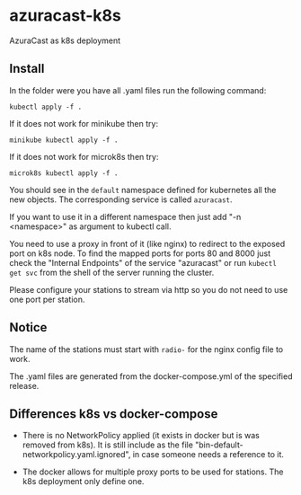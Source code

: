# azuracast-k8s

AzuraCast as k8s deployment

## Install

In the folder were you have all .yaml files run the following command:

```
kubectl apply -f .
```

If it does not work for minikube then try:

```
minikube kubectl apply -f .
```

If it does not work for microk8s then try:

```
microk8s kubectl apply -f .
```

You should see in the `default` namespace defined for kubernetes all the new objects.
The corresponding service is called `azuracast`.

If you want to use it in a different namespace then just add "-n &lt;namespace&gt;" as argument to kubectl call.

You need to use a proxy in front of it (like nginx) to redirect to the exposed port on k8s node.
To find the mapped ports for ports 80 and 8000 just check the "Internal Endpoints" of the service "azuracast"
or run `kubectl get svc` from the shell of the server running the cluster.

Please configure your stations to stream via http so you do not need to use one port per station.

## Notice

The name of the stations must start with `radio-` for the nginx config file to work.

The .yaml files are generated from the docker-compose.yml of the specified release.

## Differences k8s vs docker-compose

* There is no NetworkPolicy applied (it exists in docker but is was removed from k8s).
It is still include as the file "bin-default-networkpolicy.yaml.ignored", in case someone needs a reference to it.

* The docker allows for multiple proxy ports to be used for stations.
The k8s deployment only define one.
